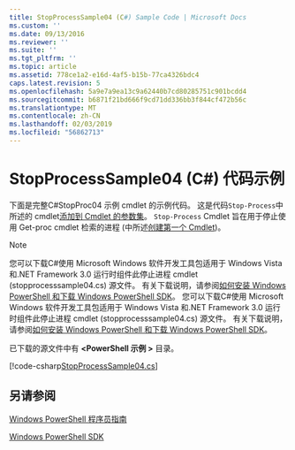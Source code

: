 ```yaml
---
title: StopProcessSample04 (C#) Sample Code | Microsoft Docs
ms.custom: ''
ms.date: 09/13/2016
ms.reviewer: ''
ms.suite: ''
ms.tgt_pltfrm: ''
ms.topic: article
ms.assetid: 778ce1a2-e16d-4af5-b15b-77ca4326bdc4
caps.latest.revision: 5
ms.openlocfilehash: 5a9e7a9ea13c9a62440b7cd80285751c901bcdd4
ms.sourcegitcommit: b6871f21bd666f9cd71dd336bb3f844cf472b56c
ms.translationtype: MT
ms.contentlocale: zh-CN
ms.lasthandoff: 02/03/2019
ms.locfileid: "56862713"
---
```

# <a name="stopprocesssample04-c-sample-code"></a>StopProcessSample04 (C#) 代码示例

下面是完整C#StopProc04 示例 cmdlet 的示例代码。 这是代码`Stop-Process`中所述的 cmdlet[添加到 Cmdlet 的参数集](../cmdlet/adding-parameter-sets-to-a-cmdlet.md)。 `Stop-Process` Cmdlet 旨在用于停止使用 Get-proc cmdlet 检索的进程 (中所述[创建第一个 Cmdlet](../cmdlet/creating-a-cmdlet-without-parameters.md))。

> [!NOTE]
> 您可以下载C#使用 Microsoft Windows 软件开发工具包适用于 Windows Vista 和.NET Framework 3.0 运行时组件此停止进程 cmdlet (stopprocesssample04.cs) 源文件。 有关下载说明，请参阅[如何安装 Windows PowerShell 和下载 Windows PowerShell SDK](/powershell/developer/installing-the-windows-powershell-sdk)。
> 您可以下载C#使用 Microsoft Windows 软件开发工具包适用于 Windows Vista 和.NET Framework 3.0 运行时组件此停止进程 cmdlet (stopprocesssample04.cs) 源文件。 有关下载说明，请参阅[如何安装 Windows PowerShell 和下载 Windows PowerShell SDK](/powershell/developer/installing-the-windows-powershell-sdk)。
>
> 已下载的源文件中有 **\<PowerShell 示例 >** 目录。

[!code-csharp[StopProcessSample04.cs](../../powershell-sdk-samples/SDK-2.0/csharp/StopProcessSample04/StopProcessSample04.cs#L11-L435 "StopProcessSample04.cs")]

## <a name="see-also"></a>另请参阅

[Windows PowerShell 程序员指南](./windows-powershell-programmer-s-guide.md)

[Windows PowerShell SDK](../windows-powershell-reference.md)